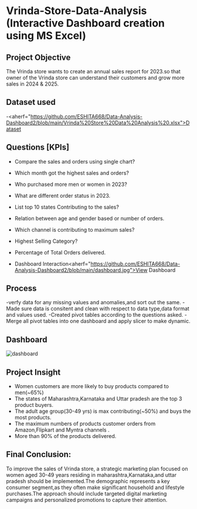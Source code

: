 # Vrinda-Store-Data-Analysis (Interactive Dashboard creation using MS Excel)
## Project Objective
The Vrinda store wants to create an annual sales report for 2023.so that owner of the  Vrinda store can understand their customers and grow more sales in 2024 & 2025.
## Dataset used
-<aherf="https://github.com/ESHITA668/Data-Analysis-Dashboard2/blob/main/Vrinda%20Store%20Data%20Analysis%20.xlsx">Dataset</a>
## Questions [KPIs] 
- Compare the sales and orders using single chart?
- Which month got the highest sales and orders?
- Who purchased more men or women in 2023?
- What are different order status in 2023.
- List top 10 states Contributing to the sales?
- Relation between age and gender based or number of orders.
- Which channel is contributing to maximum sales?
- Highest Selling Category?
- Percentage of Total Orders delivered.

- Dashboard Interaction<aherf="https://github.com/ESHITA668/Data-Analysis-Dashboard2/blob/main/dashboard.jpg">View Dashboard</a>

## Process
-verfy data for any missing values and anomalies,and sort out the same.
-Made sure data is consitent and clean with respect to data type,data format and values used.
-Created pivot tables according to the questions asked.
-Merge all pivot tables into one dashboard and apply slicer to make dynamic.
## Dashboard
![dashboard](https://github.com/user-attachments/assets/17d7582b-76a5-45a8-a4c3-a16236e0633b)
## Project Insight
- Women customers are more likely to buy products compared to men(~65%)
- The states of Maharashtra,Karnataka and Uttar pradesh are the top 3 product buyers.
- The adult age group(30-49 yrs) is max contributing(~50%) and buys the most products.
- The maximum numbers of products customer orders from Amazon,Flipkart and Myntra channels .
- More than 90% of the products delivered.
## Final Conclusion:
To improve the sales of Vrinda store, a strategic marketing plan focused on women aged 30-49 years residing in maharashtra,Karnataka,and uttar pradesh should be implemented.The demographic represents a key consumer segment,as they often make significant household and lifestyle purchases.The approach should include targeted digital marketing campaigns and personalized promotions to capture their attention. 

